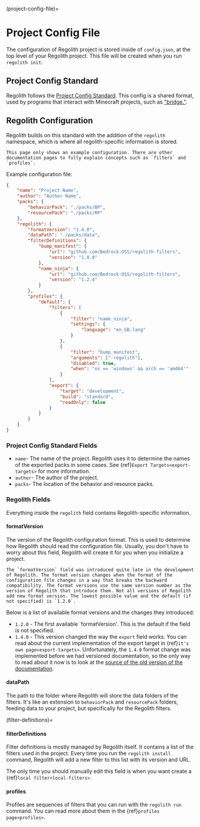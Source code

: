 (project-config-file)=
# Project Config File

The configuration of Regolith project is stored inside of `config.json`, at the top level of your Regolith project. This file will be created when you run `regolith init`.

## Project Config Standard

Regolith follows the [Project Config Standard](https://github.com/Bedrock-OSS/project-config-standard). This config is a shared format, used by programs that interact with Minecraft projects, such as ["bridge."](https://editor.bridge-core.app/).

## Regolith Configuration

Regolith builds on this standard with the addition of the `regolith` namespace, which is where all regolith-specific information is stored.

```{warning}
This page only shows an example configuration. There are other documentation pages to fully explain concepts such as `filters` and `profiles`.
```

Example configuration file:
```json
{
    "name": "Project Name",
    "author": "Author Name",
    "packs": {
        "behaviorPack": "./packs/BP",
        "resourcePack": "./packs/RP"
    },
    "regolith": {
        "formatVersion": "1.4.0",
        "dataPath": "./packs/data",
        "filterDefinitions": {
            "bump_manifest": {
                "url": "github.com/Bedrock-OSS/regolith-filters",
                "version": "1.0.0"
            },
            "name_ninja": {
                "url": "github.com/Bedrock-OSS/regolith-filters",
                "version": "1.2.4"
            }
        },
        "profiles": {
            "default": {
                "filters": [
                    {
                        "filter": "name_ninja",
                        "settings": {
                            "language": "en_GB.lang"
                        }
                    },
                    {
                        "filter": "bump_manifest",
                        "arguments": ["-regolith"],
                        "disabled": true,
                        "when": "os == 'windows' && arch == 'amd64'"
                    }
                ],
                "export": {
                    "target": "development",
                    "build": "standard",
                    "readOnly": false
                }
            }
        }
    }
}
```

### Project Config Standard Fields
- `name`- The name of the project. Regolith uses it to determine the names of the exported packs in some cases. See {ref}`Export Targets<export-targets>` for more information.
- `author`- The author of the project.
- `packs`- The location of the behavior and resource packs.

### Regolith Fields
Everything inside the `regolith` field contains Regolith-specific information.

#### formatVersion
The version of the Regolith configuration format. This is used to determine how Regolith should read the configuration file. Usually, you don't have to worry about this field, Regolith will create it for you when you initialize a project.

```{warning}
The `formatVersion` field was introduced quite late in the development of Regolith. The format version changes when the format of the configuration file changes in a way that breaks the backward compatibility. The format versions use the same version number as the version of Regolith that introduce them. Not all versions of Regolith add new format version. The lowest possible value and the default (if not specified) is `1.2.0`.
```

Below is a list of available format versions and the changes they introduced:

- `1.2.0` - The first available `formatVersion'. This is the default if the field is not specified.
- `1.4.0` - This version changed the way the `export` field works. You can read about the current implementation of the export target in {ref}`it's own page<export-targets>`. Unfortunately, the `1.4.0` format change was implemented before we had versioned documentation, so the only way to read about it now is to look at the [source of the old version of the documentation](https://github.com/Bedrock-OSS/regolith/blob/1.2.0/docs/docs/guide/export-targets.md).

#### dataPath
The path to the folder where Regolith will store the data folders of the filters. It's like an extension to `behaviorPack` and `resourcePack` folders, feeding data to your project, but specifically for the Regolith filters.

(filter-definitions)=
#### filterDefinitions
Filter definitions is mostly managed by Regolith itself. It contains a list of the filters used in the project. Every time you run the `regolith install` command, Regolith will add a new filter to this list with its version and URL.

The only time you should manually edit this field is when you want create a {ref}`local filter<local-filters>`.

#### profiles
Profiles are sequences of filters that you can run with the `regolith run` command. You can read more about them in the {ref}`profiles page<profiles>`.
